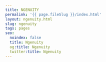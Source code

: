 ```yaml
---
title: NGENUITY
permalink: '{{ page.fileSlug }}/index.html'
layout: ngenuity.html
slug: ngenuity
tags: pages
seo:
  noindex: false
  title: Ngenuity
  og:title: Ngenuity
  twitter:title: Ngenuity
---
```



